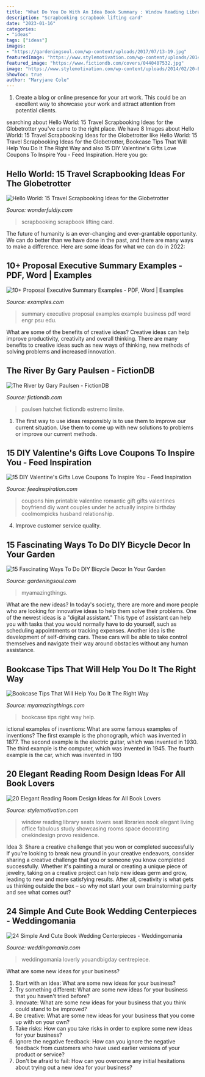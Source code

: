 ```yaml
---
title: "What Do You Do With An Idea Book Summary : Window Reading Library Seats Lovers Seat Libraries Nook Elegant Living Office Fabulous Study Showcasing Rooms Space Decorating Onekindesign Provo Residence"
description: "Scrapbooking scrapbook lifting card"
date: "2023-01-16"
categories:
- "ideas"
tags: ["ideas"]
images:
- "https://gardeningsoul.com/wp-content/uploads/2017/07/13-19.jpg"
featuredImage: "https://www.stylemotivation.com/wp-content/uploads/2014/02/20-Elegant-Reading-Room-Design-Ideas-for-All-Book-Lovers-14.jpg"
featured_image: "https://www.fictiondb.com/covers/0440407532.jpg"
image: "https://www.stylemotivation.com/wp-content/uploads/2014/02/20-Elegant-Reading-Room-Design-Ideas-for-All-Book-Lovers-14.jpg"
ShowToc: true
author: "Maryjane Cole"
---
```



1. Create a blog or online presence for your art work. This could be an excellent way to showcase your work and attract attention from potential clients.

	

		
searching about Hello World: 15 Travel Scrapbooking Ideas for the Globetrotter you've came to the right place. We have 8 Images about Hello World: 15 Travel Scrapbooking Ideas for the Globetrotter like Hello World: 15 Travel Scrapbooking Ideas for the Globetrotter, Bookcase Tips That Will Help You Do It The Right Way and also 15 DIY Valentine&#039;s Gifts Love Coupons To Inspire You - Feed Inspiration. Here you go:
		
    
## Hello World: 15 Travel Scrapbooking Ideas For The Globetrotter

<img loading=lazy src="http://cdn.wonderfuldiy.com/wp-content/uploads/2017/10/Lifting-card-scrapbook-pages.jpg" onerror="this.onerror=null;this.src='https://tse3.mm.bing.net/th?id=OIP.rnqdfMlxg5RA8CIICB5pBgHaSh&amp;pid=15.1';" alt="Hello World: 15 Travel Scrapbooking Ideas for the Globetrotter">

_Source: wonderfuldiy.com_

>scrapbooking scrapbook lifting card. 

	

The future of humanity is an ever-changing and ever-grantable opportunity. We can do better than we have done in the past, and there are many ways to make a difference. Here are some ideas for what we can do in 2022: 

    
## 10+ Proposal Executive Summary Examples - PDF, Word | Examples

<img loading=lazy src="https://images.examples.com/wp-content/uploads/2018/08/Thesis-Proposal-Executive-Summary-Example.jpg" onerror="this.onerror=null;this.src='https://tse2.mm.bing.net/th?id=OIP.QzaC_fJ-mAJmbDyLSmp-2AHaKe&amp;pid=15.1';" alt="10+ Proposal Executive Summary Examples - PDF, Word | Examples">

_Source: examples.com_

>summary executive proposal examples example business pdf word engr psu edu. 

	

What are some of the benefits of creative ideas?
Creative ideas can help improve productivity, creativity and overall thinking. There are many benefits to creative ideas such as new ways of thinking, new methods of solving problems and increased innovation.

    
## The River By Gary Paulsen - FictionDB

<img loading=lazy src="https://www.fictiondb.com/covers/0440407532.jpg" onerror="this.onerror=null;this.src='https://tse2.mm.bing.net/th?id=OIP.JYXoszxDOkj1MD2U-RwkLQAAAA&amp;pid=15.1';" alt="The River by Gary Paulsen - FictionDB">

_Source: fictiondb.com_

>paulsen hatchet fictiondb estremo limite. 

	

1. The first way to use ideas responsibly is to use them to improve our current situation. Use them to come up with new solutions to problems or improve our current methods. 

    
## 15 DIY Valentine&#039;s Gifts Love Coupons To Inspire You - Feed Inspiration

<img loading=lazy src="http://feedinspiration.com/wp-content/uploads/2016/12/Free-printable-love-coupons.jpg" onerror="this.onerror=null;this.src='https://tse2.mm.bing.net/th?id=OIP.A3omLbzSApLcl_iT8nQC0QHaNE&amp;pid=15.1';" alt="15 DIY Valentine&#039;s Gifts Love Coupons To Inspire You - Feed Inspiration">

_Source: feedinspiration.com_

>coupons him printable valentine romantic gift gifts valentines boyfriend diy want couples under he actually inspire birthday coolmompicks husband relationship. 

	

4. Improve customer service quality.

    
## 15 Fascinating Ways To Do DIY Bicycle Decor In Your Garden

<img loading=lazy src="https://gardeningsoul.com/wp-content/uploads/2017/07/13-19.jpg" onerror="this.onerror=null;this.src='https://tse3.mm.bing.net/th?id=OIP.HhyFCUds2J4sTDqMPe1TvwHaLH&amp;pid=15.1';" alt="15 Fascinating Ways To Do DIY Bicycle Decor In Your Garden">

_Source: gardeningsoul.com_

>myamazingthings. 

	

What are the new ideas?
In today's society, there are more and more people who are looking for innovative ideas to help them solve their problems. One of the newest ideas is a "digital assistant." This type of assistant can help you with tasks that you would normally have to do yourself, such as scheduling appointments or tracking expenses. Another idea is the development of self-driving cars. These cars will be able to take control themselves and navigate their way around obstacles without any human assistance.

    
## Bookcase Tips That Will Help You Do It The Right Way

<img loading=lazy src="https://myamazingthings.com/wp-content/uploads/2017/06/bookcase-tips-5.jpg" onerror="this.onerror=null;this.src='https://tse2.mm.bing.net/th?id=OIP.8XgUEcfWK8chj4jdBsxxbwHaLo&amp;pid=15.1';" alt="Bookcase Tips That Will Help You Do It The Right Way">

_Source: myamazingthings.com_

>bookcase tips right way help. 

	

ictional examples of inventions: What are some famous examples of inventions?
The first example is the phonograph, which was invented in 1877. The second example is the electric guitar, which was invented in 1930. The third example is the computer, which was invented in 1945. The fourth example is the car, which was invented in 190
    
## 20 Elegant Reading Room Design Ideas For All Book Lovers

<img loading=lazy src="https://www.stylemotivation.com/wp-content/uploads/2014/02/20-Elegant-Reading-Room-Design-Ideas-for-All-Book-Lovers-14.jpg" onerror="this.onerror=null;this.src='https://tse4.mm.bing.net/th?id=OIP.GJLkqSgIuhN6V5mXtjO8SQHaKf&amp;pid=15.1';" alt="20 Elegant Reading Room Design Ideas for All Book Lovers">

_Source: stylemotivation.com_

>window reading library seats lovers seat libraries nook elegant living office fabulous study showcasing rooms space decorating onekindesign provo residence. 

	

Idea 3: Share a creative challenge that you won or completed successfully
If you're looking to break new ground in your creative endeavors, consider sharing a creative challenge that you or someone you know completed successfully. Whether it's painting a mural or creating a unique piece of jewelry, taking on a creative project can help new ideas germ and grow, leading to new and more satisfying results. After all, creativity is what gets us thinking outside the box – so why not start your own brainstorming party and see what comes out?

    
## 24 Simple And Cute Book Wedding Centerpieces - Weddingomania

<img loading=lazy src="https://i.weddingomania.com/24-Elegant-Ideas-For-A-Book-Inspired-Wedding15.jpg" onerror="this.onerror=null;this.src='https://tse3.mm.bing.net/th?id=OIP.-m2qzu02VWDpYQAIEZ9CTQAAAA&amp;pid=15.1';" alt="24 Simple And Cute Book Wedding Centerpieces - Weddingomania">

_Source: weddingomania.com_

>weddingomania loverly youandbigday centrepiece. 

	

What are some new ideas for your business?
1. Start with an idea: What are some new ideas for your business? 
2. Try something different: What are some new ideas for your business that you haven't tried before? 
3. Innovate: What are some new ideas for your business that you think could stand to be improved? 
4. Be creative: What are some new ideas for your business that you come up with on your own? 
5. Take risks: How can you take risks in order to explore some new ideas for your business? 
6. Ignore the negative feedback: How can you ignore the negative feedback from customers who have used earlier versions of your product or service? 
7. Don't be afraid to fail: How can you overcome any initial hesitations about trying out a new idea for your business?

